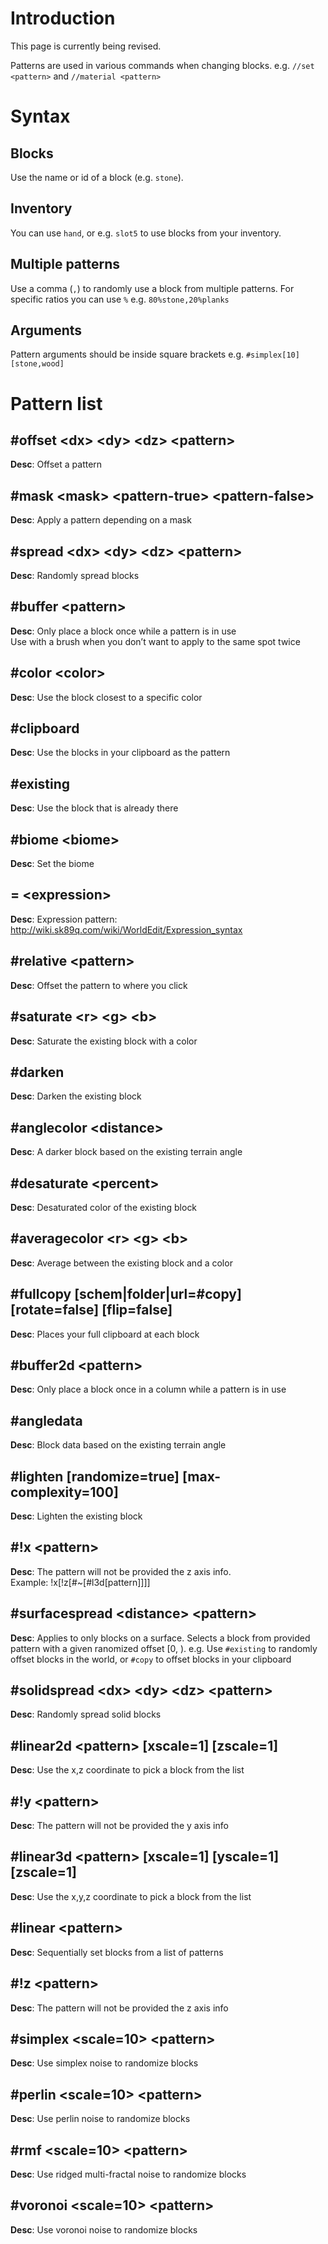 # Introduction

This page is currently being revised.

Patterns are used in various commands when changing blocks. e.g.
`//set <pattern>` and `//material <pattern>`

# Syntax

## Blocks

Use the name or id of a block (e.g. `stone`).

## Inventory

You can use `hand`, or e.g. `slot5` to use blocks from your inventory.

## Multiple patterns

Use a comma (`,`) to randomly use a block from multiple patterns. For
specific ratios you can use `%` e.g. `80%stone,20%planks`

## Arguments

Pattern arguments should be inside square brackets e.g.
`#simplex[10][stone,wood]`

# Pattern list

## \#offset &lt;dx&gt; &lt;dy&gt; &lt;dz&gt; &lt;pattern&gt;

**Desc**: Offset a pattern

## \#mask &lt;mask&gt; &lt;pattern-true&gt; &lt;pattern-false&gt;

**Desc**: Apply a pattern depending on a mask

## \#spread &lt;dx&gt; &lt;dy&gt; &lt;dz&gt; &lt;pattern&gt;

**Desc**: Randomly spread blocks

## \#buffer &lt;pattern&gt;

**Desc**: Only place a block once while a pattern is in use  
Use with a brush when you don’t want to apply to the same spot twice

## \#color &lt;color&gt;

**Desc**: Use the block closest to a specific color

## \#clipboard

**Desc**: Use the blocks in your clipboard as the pattern

## \#existing

**Desc**: Use the block that is already there

## \#biome &lt;biome&gt;

**Desc**: Set the biome

## = &lt;expression&gt;

**Desc**: Expression pattern:
<http://wiki.sk89q.com/wiki/WorldEdit/Expression_syntax>

## \#relative &lt;pattern&gt;

**Desc**: Offset the pattern to where you click

## \#saturate &lt;r&gt; &lt;g&gt; &lt;b&gt;

**Desc**: Saturate the existing block with a color

## \#darken

**Desc**: Darken the existing block

## \#anglecolor &lt;distance&gt;

**Desc**: A darker block based on the existing terrain angle

## \#desaturate &lt;percent&gt;

**Desc**: Desaturated color of the existing block

## \#averagecolor &lt;r&gt; &lt;g&gt; &lt;b&gt;

**Desc**: Average between the existing block and a color

## \#fullcopy \[schem|folder|url=#copy\] \[rotate=false\] \[flip=false\]

**Desc**: Places your full clipboard at each block

## \#buffer2d &lt;pattern&gt;

**Desc**: Only place a block once in a column while a pattern is in use

## \#angledata

**Desc**: Block data based on the existing terrain angle

## \#lighten \[randomize=true\] \[max-complexity=100\]

**Desc**: Lighten the existing block

## \#!x &lt;pattern&gt;

**Desc**: The pattern will not be provided the z axis info.  
Example: !x\[!z\[#~\[#l3d\[pattern\]\]\]\]

## \#surfacespread &lt;distance&gt; &lt;pattern&gt;

**Desc**: Applies to only blocks on a surface. Selects a block from
provided pattern with a given ranomized offset \[0, ). e.g. Use
`#existing` to randomly offset blocks in the world, or `#copy` to offset
blocks in your clipboard

## \#solidspread &lt;dx&gt; &lt;dy&gt; &lt;dz&gt; &lt;pattern&gt;

**Desc**: Randomly spread solid blocks

## \#linear2d &lt;pattern&gt; \[xscale=1\] \[zscale=1\]

**Desc**: Use the x,z coordinate to pick a block from the list

## \#!y &lt;pattern&gt;

**Desc**: The pattern will not be provided the y axis info

## \#linear3d &lt;pattern&gt; \[xscale=1\] \[yscale=1\] \[zscale=1\]

**Desc**: Use the x,y,z coordinate to pick a block from the list

## \#linear &lt;pattern&gt;

**Desc**: Sequentially set blocks from a list of patterns

## \#!z &lt;pattern&gt;

**Desc**: The pattern will not be provided the z axis info

## \#simplex &lt;scale=10&gt; &lt;pattern&gt;

**Desc**: Use simplex noise to randomize blocks

## \#perlin &lt;scale=10&gt; &lt;pattern&gt;

**Desc**: Use perlin noise to randomize blocks

## \#rmf &lt;scale=10&gt; &lt;pattern&gt;

**Desc**: Use ridged multi-fractal noise to randomize blocks

## \#voronoi &lt;scale=10&gt; &lt;pattern&gt;

**Desc**: Use voronoi noise to randomize blocks
